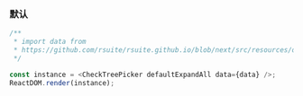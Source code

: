 ### 默认

<!--start-code-->

```js
/**
 * import data from
 * https://github.com/rsuite/rsuite.github.io/blob/next/src/resources/data/city.js
 */

const instance = <CheckTreePicker defaultExpandAll data={data} />;
ReactDOM.render(instance);
```

<!--end-code-->
